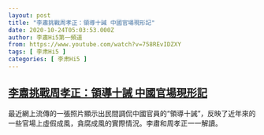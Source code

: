 ```yaml
---
layout: post
title: "李肅挑戰周孝正：領導十誡 中國官場現形記"
date: 2020-10-24T05:03:53.000Z
author: 李肅Hi5第一頻道
from: https://www.youtube.com/watch?v=758REvIDZXY
tags: [ 李肃Hi5 ]
categories: [ 李肃Hi5 ]
---
```

<!--1603515833000-->
[李肅挑戰周孝正：領導十誡 中國官場現形記](https://www.youtube.com/watch?v=758REvIDZXY)
------

<div>
最近網上流傳的一張照片顯示出民間調侃中國官員的“領導十誡”，反映了近年來的一些官場上虛假成風，貪腐成風的實際情況。李肅和周孝正一一解讀。
</div>

